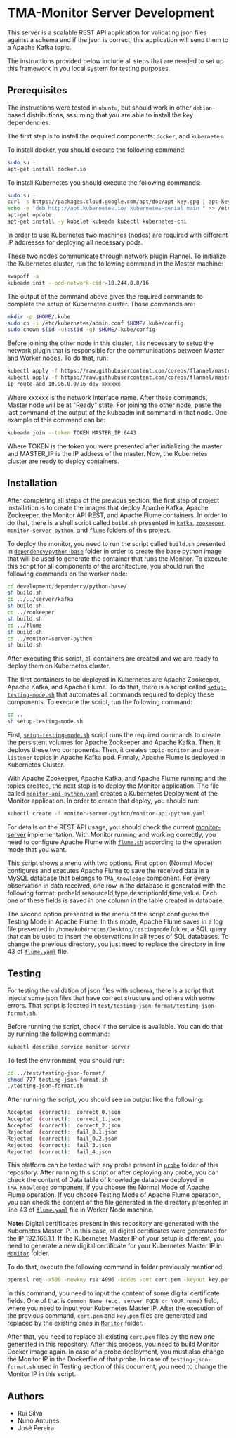 # TMA-Monitor Server Development

This server is a scalable REST API application for validating json files against a schema and if the json is correct, this application will send them to a Apache Kafka topic.

The instructions provided below include all steps that are needed to set up this framework in you local system for testing purposes.

## Prerequisites
The instructions were tested in `ubuntu`, but should work in other `debian`-based distributions, assuming that you are able to install the key dependencies.

The first step is to install the required components: `docker`, and `kubernetes`.

To install docker, you should execute the following command:
```sh
sudo su -
apt-get install docker.io
```
To install Kubernetes you should execute the following commands:

```sh
sudo su -
curl -s https://packages.cloud.google.com/apt/doc/apt-key.gpg | apt-key add 
echo -e "deb http://apt.kubernetes.io/ kubernetes-xenial main " >> /etc/apt/sources.list.d/kubernetes.list
apt-get update
apt-get install -y kubelet kubeadm kubectl kubernetes-cni
```

In order to use Kubernetes two machines (nodes) are required with different IP addresses for deploying all necessary pods.

These two nodes communicate through network plugin Flannel.
To initialize the Kubernetes cluster, run the following command in the Master machine:

```sh
swapoff -a
kubeadm init --pod-network-cidr=10.244.0.0/16
```

The output of the command above gives the required commands to complete the setup of Kubernetes cluster. Those commands are:

```sh
mkdir -p $HOME/.kube
sudo cp -i /etc/kubernetes/admin.conf $HOME/.kube/config
sudo chown $(id -u):$(id -g) $HOME/.kube/config
```


Before joining the other node in this cluster, it is necessary to setup the network plugin that is responsible for the communications between Master and Worker nodes.
To do that, run:

```sh
kubectl apply -f https://raw.githubusercontent.com/coreos/flannel/master/Documentation/kube-flannel.yml
kubectl apply -f https://raw.githubusercontent.com/coreos/flannel/master/Documentation/k8s-manifests/kube-flannel-rbac.yml
ip route add 10.96.0.0/16 dev xxxxxx
```

Where xxxxxx is the network interface name.
After these commands, Master node will be at "Ready" state. For joining the other node, paste the last command of the output of the kubeadm init command in that node. One example of this command can be:
```sh
kubeadm join --token TOKEN MASTER_IP:6443
```

Where TOKEN is the token you were presented after initializing the master and MASTER_IP is the IP address of the master.
Now, the Kubernetes cluster are ready to deploy containers.



## Installation


After completing all steps of the previous section, the first step of project installation is to create the images that deploy Apache Kafka, Apache Zookeeper, the Monitor API REST, and Apache Flume containers. In order to do that, there is a shell script called `build.sh` presented in [`kafka`](https://github.com/eubr-atmosphere/tma-framework-m/tree/master/development/server/kafka), [`zookeeper`](https://github.com/eubr-atmosphere/tma-framework-m/tree/master/development/server/zookeeper), [`monitor-server-python`](https://github.com/eubr-atmosphere/tma-framework-m/tree/master/development/server/monitor-server-python), and [`flume`](https://github.com/eubr-atmosphere/tma-framework-m/tree/master/development/server/flume) folders of this project.

To deploy the monitor, you need to run the script called `build.sh` presented in [`dependency/python-base`](https://github.com/eubr-atmosphere/tma-framework-m/tree/master/development/dependency/python-base "python-base") folder in order to create the base python image that will be used to generate the container that runs the Monitor.
To execute this script for all components of the architecture, you should run the following commands on the worker node:

```sh
cd development/dependency/python-base/
sh build.sh
cd ../../server/kafka
sh build.sh
cd ../zookeeper
sh build.sh
cd ../flume
sh build.sh
cd ../monitor-server-python
sh build.sh
```

After executing this script, all containers are created and we are ready to deploy them on Kubernetes cluster.

The first containers to be deployed in Kubernetes are Apache Zookeeper, Apache Kafka, and Apache Flume. To do that, there is a script called [`setup-testing-mode.sh`](https://github.com/eubr-atmosphere/tma-framework-m/blob/master/development/server/setup-testing-mode.sh) that automates all commands required to deploy these components. To execute the script, run the following command:

```sh
cd ..
sh setup-testing-mode.sh
```

First,  [`setup-testing-mode.sh`](https://github.com/eubr-atmosphere/tma-framework-m/blob/master/development/server/setup-testing-mode.sh) script runs the required commands to create the persistent volumes for Apache Zookeeper and Apache Kafka. Then, it deploys these two components. Then, it creates `topic-monitor` and `queue-listener` topics in Apache Kafka pod. Finnaly, Apache Flume is deployed in Kubernetes Cluster.

With Apache Zookeeper, Apache Kafka, and Apache Flume running and the topics created, the next step is to deploy the Monitor application. The file called [`monitor-api-python.yaml`](https://github.com/eubr-atmosphere/tma-framework-m/blob/master/development/server/monitor-server-python/monitor-api-python.yaml) creates a Kubernetes Deployment of the Monitor application. In order to create that deploy, you should run:
```sh
kubectl create -f monitor-server-python/monitor-api-python.yaml
``` 


For details on the REST API usage, you should check the current [monitor-server](monitor-server-python) implementation.
With Monitor running and working correctly, you need to configure Apache Flume with [`flume.sh`](https://github.com/eubr-atmosphere/tma-framework-m/blob/master/development/server/flume/flume.sh) according to the operation mode that you want.

This script shows a menu with two options. First option (Normal Mode) configures and executes Apache Flume to save the received data in a MySQL database that belongs to `TMA_Knowledge` component.
For every observation in data received, one row in the database is generated with the following format:
probeId,resourceId,type,descriptionId,time,value. Each one of these fields is saved in one column in the table created in database.

The second option presented in the menu of the script configures the Testing Mode in Apache Flume. In this mode, Apache Flume saves in a log file presented in `/home/kubernetes/Desktop/testingmode` folder, a SQL query that can be used to insert the observations in all types of SQL databases. To change the previous directory, you just need to replace the directory in line 43 of [`flume.yaml`](https://github.com/eubr-atmosphere/tma-framework-m/blob/master/development/server/flume/flume.yaml) file. 

## Testing

For testing the validation of json files with schema, there is a script that injects some json files that have correct structure and others with some errors.
That script is located in `test/testing-json-format/testing-json-format.sh`.

Before running the script, check if the service is available. You can do that by running the following command: 
```sh
kubectl describe service monitor-server
``` 
To test the environment, you should run:

```sh
cd ../test/testing-json-format/
chmod 777 testing-json-format.sh
./testing-json-format.sh
``` 
After running the script, you should see an output like the following:
```sh
Accepted  (correct):  correct_0.json
Accepted  (correct):  correct_1.json
Accepted  (correct):  correct_2.json
Rejected  (correct):  fail_0.1.json
Rejected  (correct):  fail_0.2.json
Rejected  (correct):  fail_3.json
Rejected  (correct):  fail_4.json
``` 
This platform can be tested with any probe present in [`probe`](https://github.com/eubr-atmosphere/tma-framework-m/tree/master/development/probes) folder of this repository. 
After running this script or after deploying any probe, you can check the content of Data table of knowledge database deployed in `TMA_Knowledge` component, if you choose the Normal Mode of Apache Flume operation. If you choose Testing Mode of Apache Flume operation, you can check the content of the file generated in the directory presented in line 43 of [`flume.yaml`](https://github.com/eubr-atmosphere/tma-framework-m/blob/master/development/server/flume/flume.yaml) file in Worker Node machine.

**Note:** Digital certificates present in this repository are generated with the Kubernetes Master IP. In this case, all digital certificates were generated for the IP 192.168.1.1. If the Kubernetes Master IP of your setup is different, you need to generate a new digital certificate for your Kubernetes Master IP in [`Monitor`](https://github.com/eubr-atmosphere/tma-framework-m/tree/master/development/server/monitor-server-python/monitor-api-python) folder.

To do that, execute the following command in folder previously mentioned: 
```sh
openssl req -x509 -newkey rsa:4096 -nodes -out cert.pem -keyout key.pem -days 365
``` 
In this command, you need to input the content of some digital certificate fields. One of that is  `Common Name (e.g. server FQDN or YOUR name)` field, where you need to input your Kubernetes Master IP.
After the execution of the previous command, `cert.pem` and `key.pem` files are generated and replaced by the existing ones in [`Monitor`](https://github.com/eubr-atmosphere/tma-framework-m/tree/master/development/server/monitor-server-python/monitor-api-python) folder.

After that, you need to replace all existing `cert.pem` files by the new one generated in this repository. After this process, you need to build Monitor Docker image again.
In case of a probe deployment, you must also change the Monitor IP in the Dockerfile of that probe. In case of `testing-json-format.sh` used in Testing section of this document, you need to change the Monitor IP in this script.

## Authors
* Rui Silva
* Nuno Antunes
* José Pereira


